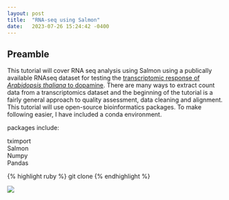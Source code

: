 ```yaml
---
layout: post
title:  "RNA-seq using Salmon"
date:   2023-07-26 15:24:42 -0400
---
```


## Preamble

This tutorial will cover RNA seq analysis using Salmon using a publically available RNAseq dataset for testing the [transcriptomic response of *Arabidopsis thaliana* to dopamine](https://doi.org/10.3390/stresses3010026). There are many ways to extract count data from a transcriptomics dataset and the beginning of the tutorial is a fairly general approach to quality assessment, data cleaning and alignment. This tutorial will use open-source bioinformatics packages. To make following easier, I have included a conda environment. 

packages include: 

tximport  
Salmon  
Numpy  
Pandas  

{% highlight ruby %}
git clone 
{% endhighlight %}

 <img src="{{site.baseurl}}/assets/img/2H.png">
